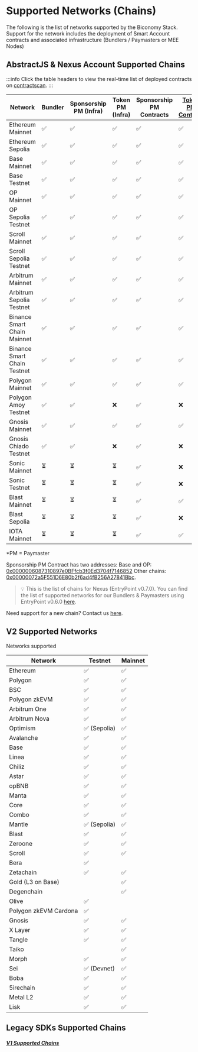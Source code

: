 # Supported Networks (Chains)

The following is the list of networks supported by the Biconomy Stack. 
Support for the network includes the deployment of Smart Account contracts
and associated infrastructure (Bundlers / Paymasters or MEE Nodes)

## AbstractJS & Nexus Account Supported Chains
:::info
Click the table headers to view the real-time list of deployed contracts on [contractscan](https://contractscan.xyz/).
:::


| Network                      | Bundler | Sponsorship PM (Infra) | Token PM (Infra) | Sponsorship PM Contracts | [Token PM Contract](https://contractscan.xyz/contract/0x00000000301515A5410e0d768aF4f53c416edf19) | [Nexus Contract](https://contractscan.xyz/contract/0x0000002D6DB27c52E3C11c1Cf24072004AC75cBa) |
|-----------------------------|---------|----------------------|-----------------|----------------------|-----------------|-----------------|
| Ethereum Mainnet            | ✅      | ✅                   | ✅              | ✅                   | ✅              | ✅              |
| Ethereum Sepolia            | ✅      | ✅                   | ✅              | ✅                   | ✅              | ✅              |
| Base Mainnet                | ✅      | ✅                   | ✅              | ✅                   | ✅              | ✅              |
| Base Testnet                | ✅      | ✅                   | ✅              | ✅                   | ✅              | ✅              |
| OP Mainnet                  | ✅      | ✅                   | ✅              | ✅                   | ✅              | ✅              |
| OP Sepolia Testnet          | ✅      | ✅                   | ✅              | ✅                   | ✅              | ✅              |
| Scroll Mainnet              | ✅      | ✅                   | ✅              | ✅                   | ✅              | ✅              |
| Scroll Sepolia Testnet      | ✅      | ✅                   | ✅              | ✅                   | ✅              | ✅              |
| Arbitrum Mainnet            | ✅      | ✅                   | ✅              | ✅                   | ✅              | ✅              |
| Arbitrum Sepolia Testnet    | ✅      | ✅                   | ✅              | ✅                   | ✅              | ✅              |
| Binance Smart Chain Mainnet | ✅      | ✅                   | ✅              | ✅                   | ✅              | ✅              |
| Binance Smart Chain Testnet | ✅      | ✅                   | ✅              | ✅                   | ✅              | ✅              |
| Polygon Mainnet             | ✅      | ✅                   | ✅              | ✅                   | ✅              | ✅              |
| Polygon Amoy Testnet        | ✅      | ✅                   | ❌              | ✅                   | ❌              | ✅              |
| Gnosis Mainnet              | ✅      | ✅                   | ✅              | ✅                   | ✅              | ✅              |
| Gnosis Chiado Testnet       | ✅      | ✅                   | ❌              | ✅                   | ❌              | ✅              |
| Sonic Mainnet               | ⏳      | ⏳                   | ⏳              | ✅                   | ❌              | ✅              |
| Sonic Testnet               | ⏳      | ⏳                   | ⏳              | ✅                   | ❌              | ✅              |
| Blast Mainnet               | ⏳      | ⏳                   | ⏳              | ✅                   | ✅              | ✅              |
| Blast Sepolia               | ⏳      | ⏳                   | ⏳              | ✅                   | ❌              | ✅              |
| IOTA Mainnet                | ⏳      | ⏳                   | ⏳              | ✅                   | ✅              | ✅              |

*PM = Paymaster

Sponsorship PM Contract has two addresses: 
Base and OP: [0x0000006087310897e0BFfcb3f0Ed3704f7146852](https://contractscan.xyz/contract/0x0000006087310897e0BFfcb3f0Ed3704f7146852)
Other chains: [0x00000072a5F551D6E80b2f6ad4fB256A27841Bbc](https://contractscan.xyz/contract/0x00000072a5F551D6E80b2f6ad4fB256A27841Bbc).

> 💡 This is the list of chains for Nexus (EntryPoint v0.7.0). You can find the list of supported networks for our Bundlers & Paymasters using EntryPoint v0.6.0 [here](/smartAccountsV2/supportedNetworks).

Need support for a new chain? Contact us [here](https://forms.gle/nycUAs3Fwyzz772w7).

## V2 Supported Networks

Networks supported

|Network | Testnet | Mainnet |   
| --- | --- | --- |
|Ethereum | ✅ | ✅ |        
|Polygon | ✅ | ✅ |  
|BSC | ✅ | ✅ |  
|Polygon zkEVM  | ✅ | ✅ |  
|Arbitrum One  | ✅  | ✅ |  
|Arbitrum Nova  | ✅ | ✅ |  
|Optimism  | ✅ (Sepolia)| ✅ |  
|Avalanche  | ✅ | ✅ | 
|Base | ✅ | ✅ |    
|Linea | ✅ | ✅ |    
|Chiliz | ✅ | ✅ |    
|Astar | ✅ | ✅ |    
|opBNB | ✅ | ✅ |  
|Manta | ✅ | ✅ |    
|Core | ✅ | ✅ |    
|Combo | ✅ | ✅ |  
|Mantle | ✅ (Sepolia) | ✅ |  
|Blast | ✅ | ✅ | 
|Zeroone | ✅ | ✅ | 
|Scroll | ✅ | ✅ | 
|Bera | ✅ |  | 
|Zetachain | ✅ | ✅ | 
|Gold (L3 on Base) |  | ✅ | 
|Degenchain |  | ✅ | 
|Olive | ✅ |  | 
|Polygon zkEVM Cardona | ✅ |  | 
|Gnosis | ✅ | ✅ | 
|X Layer| ✅ | ✅ | 
|Tangle| ✅ | ✅ | 
|Taiko|  | ✅ | 
|Morph| ✅ | ✅ | 
|Sei| ✅ (Devnet) | ✅ | 
|Boba| ✅ | ✅ |
|5irechain| ✅ | ✅ |
|Metal L2| ✅ | ✅ |
|Lisk| ✅ | ✅ |

## Legacy SDKs Supported Chains

##### [V1 Supported Chains](https://legacy-docs.biconomy.io/supportedNetworks)
